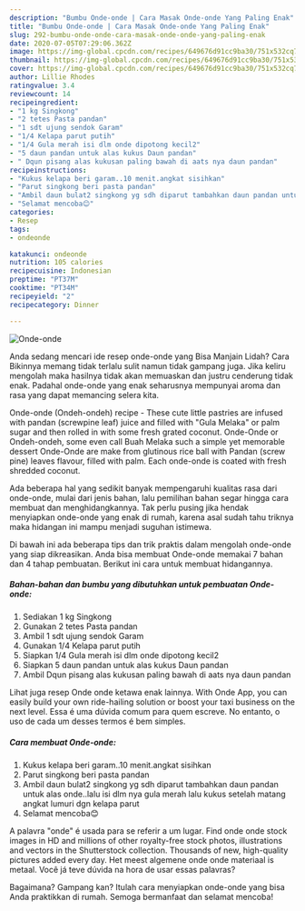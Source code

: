 ```yaml
---
description: "Bumbu Onde-onde | Cara Masak Onde-onde Yang Paling Enak"
title: "Bumbu Onde-onde | Cara Masak Onde-onde Yang Paling Enak"
slug: 292-bumbu-onde-onde-cara-masak-onde-onde-yang-paling-enak
date: 2020-07-05T07:29:06.362Z
image: https://img-global.cpcdn.com/recipes/649676d91cc9ba30/751x532cq70/onde-onde-foto-resep-utama.jpg
thumbnail: https://img-global.cpcdn.com/recipes/649676d91cc9ba30/751x532cq70/onde-onde-foto-resep-utama.jpg
cover: https://img-global.cpcdn.com/recipes/649676d91cc9ba30/751x532cq70/onde-onde-foto-resep-utama.jpg
author: Lillie Rhodes
ratingvalue: 3.4
reviewcount: 14
recipeingredient:
- "1 kg Singkong"
- "2 tetes Pasta pandan"
- "1 sdt ujung sendok Garam"
- "1/4 Kelapa parut putih"
- "1/4 Gula merah isi dlm onde dipotong kecil2"
- "5 daun pandan untuk alas kukus Daun pandan"
- " Dqun pisang alas kukusan paling bawah di aats nya daun pandan"
recipeinstructions:
- "Kukus kelapa beri garam..10 menit.angkat sisihkan"
- "Parut singkong beri pasta pandan"
- "Ambil daun bulat2 singkong yg sdh diparut tambahkan daun pandan untuk alas onde..lalu isi dlm nya gula merah lalu kukus setelah matang angkat lumuri dgn kelapa parut"
- "Selamat mencoba😊"
categories:
- Resep
tags:
- ondeonde

katakunci: ondeonde 
nutrition: 105 calories
recipecuisine: Indonesian
preptime: "PT37M"
cooktime: "PT34M"
recipeyield: "2"
recipecategory: Dinner

---
```



![Onde-onde](https://img-global.cpcdn.com/recipes/649676d91cc9ba30/751x532cq70/onde-onde-foto-resep-utama.jpg)

Anda sedang mencari ide resep onde-onde yang Bisa Manjain Lidah? Cara Bikinnya memang tidak terlalu sulit namun tidak gampang juga. Jika keliru mengolah maka hasilnya tidak akan memuaskan dan justru cenderung tidak enak. Padahal onde-onde yang enak seharusnya mempunyai aroma dan rasa yang dapat memancing selera kita.

Onde-onde (Ondeh-ondeh) recipe - These cute little pastries are infused with pandan (screwpine leaf) juice and filled with &#34;Gula Melaka&#34; or palm sugar and then rolled in with some fresh grated coconut. Onde-Onde or Ondeh-ondeh, some even call Buah Melaka such a simple yet memorable dessert Onde-Onde are make from glutinous rice ball with Pandan (screw pine) leaves flavour, filled with palm. Each onde-onde is coated with fresh shredded coconut.

Ada beberapa hal yang sedikit banyak mempengaruhi kualitas rasa dari onde-onde, mulai dari jenis bahan, lalu pemilihan bahan segar hingga cara membuat dan menghidangkannya. Tak perlu pusing jika hendak menyiapkan onde-onde yang enak di rumah, karena asal sudah tahu triknya maka hidangan ini mampu menjadi suguhan istimewa.


Di bawah ini ada beberapa tips dan trik praktis dalam mengolah onde-onde yang siap dikreasikan. Anda bisa membuat Onde-onde memakai 7 bahan dan 4 tahap pembuatan. Berikut ini cara untuk membuat hidangannya.

<!--inarticleads1-->

##### Bahan-bahan dan bumbu yang dibutuhkan untuk pembuatan Onde-onde:

1. Sediakan 1 kg Singkong
1. Gunakan 2 tetes Pasta pandan
1. Ambil 1 sdt ujung sendok Garam
1. Gunakan 1/4 Kelapa parut putih
1. Siapkan 1/4 Gula merah isi dlm onde dipotong kecil2
1. Siapkan 5 daun pandan untuk alas kukus Daun pandan
1. Ambil  Dqun pisang alas kukusan paling bawah di aats nya daun pandan


Lihat juga resep Onde onde ketawa enak lainnya. With Onde App, you can easily build your own ride-hailing solution or boost your taxi business on the next level. Essa é uma dúvida comum para quem escreve. No entanto, o uso de cada um desses termos é bem simples. 

<!--inarticleads2-->

##### Cara membuat Onde-onde:

1. Kukus kelapa beri garam..10 menit.angkat sisihkan
1. Parut singkong beri pasta pandan
1. Ambil daun bulat2 singkong yg sdh diparut tambahkan daun pandan untuk alas onde..lalu isi dlm nya gula merah lalu kukus setelah matang angkat lumuri dgn kelapa parut
1. Selamat mencoba😊


A palavra &#34;onde&#34; é usada para se referir a um lugar. Find onde onde stock images in HD and millions of other royalty-free stock photos, illustrations and vectors in the Shutterstock collection. Thousands of new, high-quality pictures added every day. Het meest algemene onde onde materiaal is metaal. Você já teve dúvida na hora de usar essas palavras? 

Bagaimana? Gampang kan? Itulah cara menyiapkan onde-onde yang bisa Anda praktikkan di rumah. Semoga bermanfaat dan selamat mencoba!
